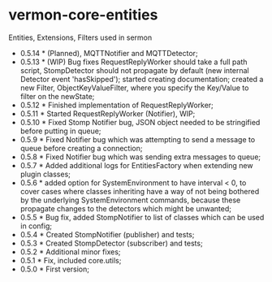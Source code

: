 # vermon-core-entities
Entities, Extensions, Filters used in sermon

* 0.5.14 * (Planned), MQTTNotifier and MQTTDetector;  
* 0.5.13 * (WIP) Bug fixes RequestReplyWorker should take a full path script, StompDetector should not propagate by default (new internal Detector event 'hasSkipped'); started creating documentation; created a new Filter, ObjectKeyValueFilter, where you specify the Key/Value to filter on the newState;  
* 0.5.12 * Finished implementation of RequestReplyWorker;  
* 0.5.11 * Started RequestReplyWorker (Notifier), WIP;  
* 0.5.10 * Fixed Stomp Notifier bug, JSON object needed to be stringified before putting in queue;  
* 0.5.9 * Fixed Notifier bug which was attempting to send a message to queue before creating a connection;  
* 0.5.8 * Fixed Notifier bug which was sending extra messages to queue;  
* 0.5.7 * Added additional logs for EntitiesFactory when extending new plugin classes;  
* 0.5.6 * added option for SystemEnvironment to have interval < 0, to cover cases where classes inheriting have a way of not being bothered by the underlying SystemEnvironment commands, because these propagate changes to the detectors which might be unwanted;  
* 0.5.5 * Bug fix, added StompNotifier to list of classes which can be used in config;  
* 0.5.4 * Created StompNotifier (publisher) and tests;  
* 0.5.3 * Created StompDetector (subscriber) and tests;  
* 0.5.2 * Additional minor fixes;  
* 0.5.1 * Fix, included core.utils;  
* 0.5.0 * First version;  

